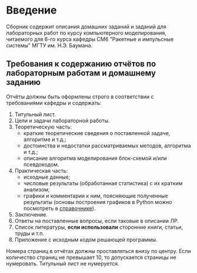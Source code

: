# Введение

Сборник содержит описания домашних заданий и заданий для лабораторных работ по курсу компьютерного моделирования, читаемого для 6-го курса кафедры СМ6 "Ракетные и импульсные системы" МГТУ им. Н.Э. Баумана.

## Требования к содержанию отчётов по лабораторным работам и домашнему заданию

Отчёты должны быть оформлены строго в соответствии с требованиями кафедры и содержать:

1. Титульный лист.
2. Цели и задачи лабораторной работы.
3. Теоретическую часть:
   * краткие теоретические сведения о поставленной задаче, алгоритме и т.д.;
   * достоинства и недостатки рассматриваемых методов, алгоритма и т.д.;
   * описание алгоритма моделирования блок-схемой и/или псевдокодом.
4. Практическая часть:
   * исходные данные;
   * числовые результаты (обработанная статистика) с их кратким анализом;
   * графики и комментарии к ним, поясняющие полученные результаты (основы построения графиков в Python можно посмотреть в [справочнике](https://unexpectedcoder.github.io/sm6-py-cookbook/intro.html)).
5. Заключение.
6. Ответы на поставленные вопросы, если таковые в описании ЛР.
7. Список литературы, **если использовали** сторонние книги, статьи, труды и т.п.
8. Приложение с исходным кодом решающей программы.

Номера страниц в отчётах должны проставляться внизу по центру.
Если количество страниц не превышает 10, то допускается страницы не нумеровать.
Титульный лист не нумеруется.
